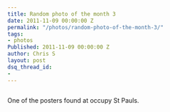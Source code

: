 ```yaml
---
title: Random photo of the month 3
date: 2011-11-09 00:00:00 Z
permalink: "/photos/random-photo-of-the-month-3/"
tags:
- photos
Published: 2011-11-09 00:00:00 Z
author: Chris S
layout: post
dsq_thread_id:
- 
---
```


<span class="full-image-block ssNonEditable"><span><img src="/assets/2011/11/captialism1.jpg" alt="" /></span></span>

One of the posters found at occupy St Pauls.